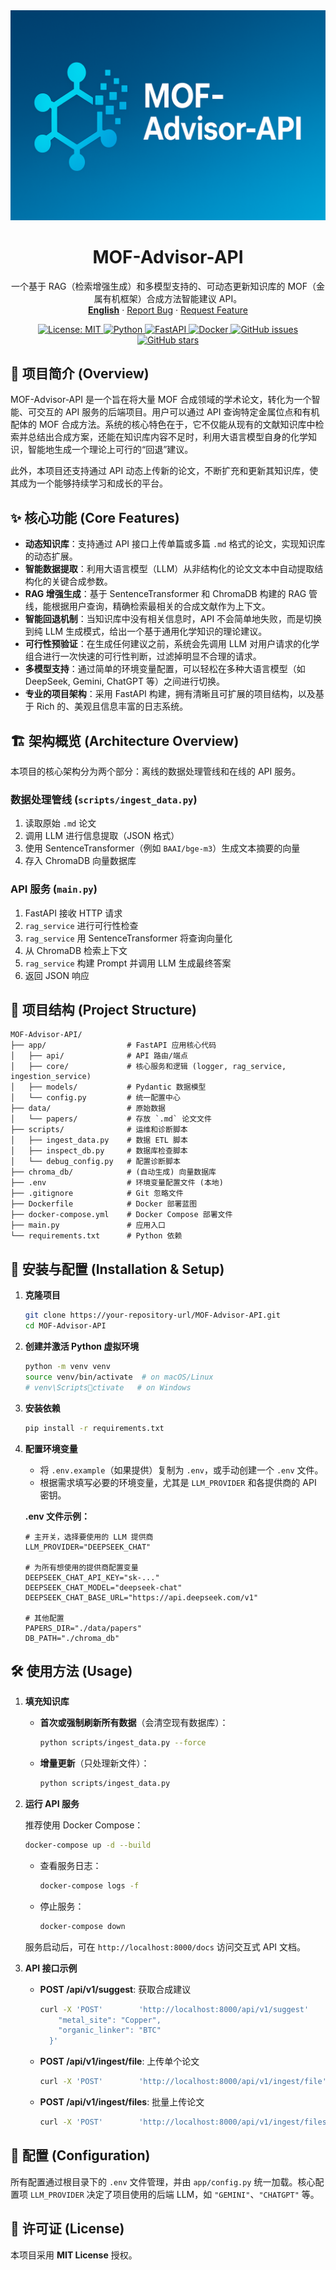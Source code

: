 <div align="center">
  <a href="https://github.com/lichman0405/MOF-Advisor-API.git">
    <img src="assets/logo.png" alt="MOF-Advisor-API Banner" style="max-width: 100%; height: auto;">
  </a>
  
  <h1 align="center">MOF-Advisor-API</h1>
  
  <p align="center">
    一个基于 RAG（检索增强生成）和多模型支持的、可动态更新知识库的 MOF（金属有机框架）合成方法智能建议 API。  
    <br>
    <a href="./README-en.md"><strong>English</strong></a>
    ·
    <a href="https://github.com/lichman0405/MOF-Advisor-API.git/issues">Report Bug</a>
    ·
    <a href="https://github.com/lichman0405/MOF-Advisor-API.git/issues">Request Feature</a>
  </p>
</div>


<p align="center">
  <a href="https://opensource.org/licenses/MIT">
    <img src="https://img.shields.io/badge/License-MIT-blue.svg" alt="License: MIT">
  </a>
  <a href="https://www.python.org/">
    <img src="https://img.shields.io/badge/Python-3.10%2B-blue" alt="Python">
  </a>
  <a href="https://fastapi.tiangolo.com/">
    <img src="https://img.shields.io/badge/FastAPI-009688?style=flat&logo=fastapi" alt="FastAPI">
  </a>
  <a href="https://www.docker.com/">
    <img src="https://img.shields.io/badge/Docker-2496ED?style=flat&logo=docker" alt="Docker">
  </a>
  <a href="https://github.com/lichman0405/MOF-Advisor-API/issues">
    <img src="https://img.shields.io/github/issues/lichman0405/MOF-Advisor-API.svg" alt="GitHub issues">
  </a>
  <a href="https://github.com/lichman0405/MOF-Advisor-API">
    <img src="https://img.shields.io/github/stars/lichman0405/MOF-Advisor-API.svg?style=social" alt="GitHub stars">
  </a>
</p>



## 📖 项目简介 (Overview)

MOF-Advisor-API 是一个旨在将大量 MOF 合成领域的学术论文，转化为一个智能、可交互的 API 服务的后端项目。用户可以通过 API 查询特定金属位点和有机配体的 MOF 合成方法。系统的核心特色在于，它不仅能从现有的文献知识库中检索并总结出合成方案，还能在知识库内容不足时，利用大语言模型自身的化学知识，智能地生成一个理论上可行的“回退”建议。

此外，本项目还支持通过 API 动态上传新的论文，不断扩充和更新其知识库，使其成为一个能够持续学习和成长的平台。

## ✨ 核心功能 (Core Features)

- **动态知识库**：支持通过 API 接口上传单篇或多篇 `.md` 格式的论文，实现知识库的动态扩展。
- **智能数据提取**：利用大语言模型（LLM）从非结构化的论文文本中自动提取结构化的关键合成参数。
- **RAG 增强生成**：基于 SentenceTransformer 和 ChromaDB 构建的 RAG 管线，能根据用户查询，精确检索最相关的合成文献作为上下文。
- **智能回退机制**：当知识库中没有相关信息时，API 不会简单地失败，而是切换到纯 LLM 生成模式，给出一个基于通用化学知识的理论建议。
- **可行性预验证**：在生成任何建议之前，系统会先调用 LLM 对用户请求的化学组合进行一次快速的可行性判断，过滤掉明显不合理的请求。
- **多模型支持**：通过简单的环境变量配置，可以轻松在多种大语言模型（如 DeepSeek, Gemini, ChatGPT 等）之间进行切换。
- **专业的项目架构**：采用 FastAPI 构建，拥有清晰且可扩展的项目结构，以及基于 Rich 的、美观且信息丰富的日志系统。

## 🏗️ 架构概览 (Architecture Overview)

本项目的核心架构分为两个部分：离线的数据处理管线和在线的 API 服务。

### 数据处理管线 (`scripts/ingest_data.py`)

1. 读取原始 `.md` 论文  
2. 调用 LLM 进行信息提取（JSON 格式）  
3. 使用 SentenceTransformer（例如 `BAAI/bge-m3`）生成文本摘要的向量  
4. 存入 ChromaDB 向量数据库  

### API 服务 (`main.py`)

1. FastAPI 接收 HTTP 请求  
2. `rag_service` 进行可行性检查  
3. `rag_service` 用 SentenceTransformer 将查询向量化  
4. 从 ChromaDB 检索上下文  
5. `rag_service` 构建 Prompt 并调用 LLM 生成最终答案  
6. 返回 JSON 响应  

## 📂 项目结构 (Project Structure)

```
MOF-Advisor-API/
├── app/                  # FastAPI 应用核心代码
│   ├── api/              # API 路由/端点
│   ├── core/             # 核心服务和逻辑 (logger, rag_service, ingestion_service)
│   ├── models/           # Pydantic 数据模型
│   └── config.py         # 统一配置中心
├── data/                 # 原始数据
│   └── papers/           # 存放 `.md` 论文文件
├── scripts/              # 运维和诊断脚本
│   ├── ingest_data.py    # 数据 ETL 脚本
│   ├── inspect_db.py     # 数据库检查脚本
│   └── debug_config.py   # 配置诊断脚本
├── chroma_db/            # (自动生成) 向量数据库
├── .env                  # 环境变量配置文件 (本地)
├── .gitignore            # Git 忽略文件
├── Dockerfile            # Docker 部署蓝图
├── docker-compose.yml    # Docker Compose 部署文件
├── main.py               # 应用入口
└── requirements.txt      # Python 依赖
```

## 🚀 安装与配置 (Installation & Setup)

1. **克隆项目**

   ```bash
   git clone https://your-repository-url/MOF-Advisor-API.git
   cd MOF-Advisor-API
   ```

2. **创建并激活 Python 虚拟环境**

   ```bash
   python -m venv venv
   source venv/bin/activate  # on macOS/Linux
   # venv\Scriptsctivate   # on Windows
   ```

3. **安装依赖**

   ```bash
   pip install -r requirements.txt
   ```

4. **配置环境变量**

   - 将 `.env.example`（如果提供）复制为 `.env`，或手动创建一个 `.env` 文件。  
   - 根据需求填写必要的环境变量，尤其是 `LLM_PROVIDER` 和各提供商的 API 密钥。

   **.env 文件示例：**

   ```env
   # 主开关，选择要使用的 LLM 提供商
   LLM_PROVIDER="DEEPSEEK_CHAT"

   # 为所有想使用的提供商配置变量
   DEEPSEEK_CHAT_API_KEY="sk-..."
   DEEPSEEK_CHAT_MODEL="deepseek-chat"
   DEEPSEEK_CHAT_BASE_URL="https://api.deepseek.com/v1"

   # 其他配置
   PAPERS_DIR="./data/papers"
   DB_PATH="./chroma_db"
   ```

## 🛠️ 使用方法 (Usage)

1. **填充知识库**

   - **首次或强制刷新所有数据**（会清空现有数据库）：  

     ```bash
     python scripts/ingest_data.py --force
     ```

   - **增量更新**（只处理新文件）：  

     ```bash
     python scripts/ingest_data.py
     ```

2. **运行 API 服务**

   推荐使用 Docker Compose：

   ```bash
   docker-compose up -d --build
   ```

   - 查看服务日志：  

     ```bash
     docker-compose logs -f
     ```

   - 停止服务：  

     ```bash
     docker-compose down
     ```

   服务启动后，可在 `http://localhost:8000/docs` 访问交互式 API 文档。

3. **API 接口示例**

   - **POST /api/v1/suggest**: 获取合成建议  

     ```bash
     curl -X 'POST'        'http://localhost:8000/api/v1/suggest'        -H 'accept: application/json'        -H 'Content-Type: application/json'        -d '{
         "metal_site": "Copper",
         "organic_linker": "BTC"
       }'
     ```

   - **POST /api/v1/ingest/file**: 上传单个论文  

     ```bash
     curl -X 'POST'        'http://localhost:8000/api/v1/ingest/file'        -H 'accept: application/json'        -F 'file=@/path/to/your/new_paper.md'
     ```

   - **POST /api/v1/ingest/files**: 批量上传论文  

     ```bash
     curl -X 'POST'        'http://localhost:8000/api/v1/ingest/files'        -H 'accept: application/json'        -F 'files=@/path/to/paper1.md'        -F 'files=@/path/to/paper2.md'
     ```

## 🔧 配置 (Configuration)

所有配置通过根目录下的 `.env` 文件管理，并由 `app/config.py` 统一加载。核心配置项 `LLM_PROVIDER` 决定了项目使用的后端 LLM，如 `"GEMINI"`、`"CHATGPT"` 等。

## 📝 许可证 (License)

本项目采用 **MIT License** 授权。
